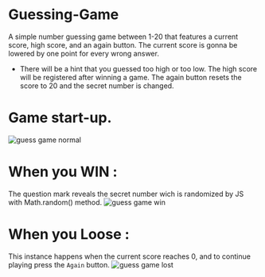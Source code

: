 # Guessing-Game

A simple number guessing game between 1-20 that features a current score, high score, and an again button.
The current score is gonna be lowered by one point for every wrong answer. 
- There will be a hint that you guessed too high or too low.
The high score will be registered after winning a game.
The again button resets the score to 20 and the secret number is changed.

# Game start-up.
![guess game normal](https://user-images.githubusercontent.com/94912205/151706659-e15ab71e-9ddb-4652-9a02-be8dc0ce75a2.PNG)

# When you WIN : 
The question mark reveals the secret number wich is randomized by JS with Math.random() method.
![guess game win](https://user-images.githubusercontent.com/94912205/151706678-ed608b53-bf87-485e-a9c0-f45919c8f582.PNG)

# When you Loose : 
This instance happens when the current score reaches 0, and to continue playing press the `Again` button.
![guess game lost](https://user-images.githubusercontent.com/94912205/151706732-846dc9cc-8096-43ea-af95-899c2f6f3b97.PNG)
